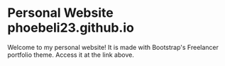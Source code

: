 # Personal Website phoebeli23.github.io

Welcome to my personal website! It is made with Bootstrap's Freelancer portfolio theme. Access it at the link above. 